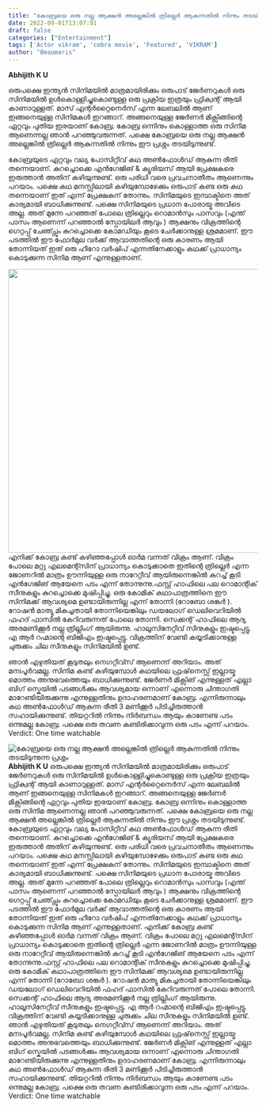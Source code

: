 ```yaml
---
title: "കോബ്രയെ ഒരു നല്ല ആക്ഷൻ അല്ലെങ്കിൽ ത്രില്ലെർ ആകുന്നതിൽ നിന്നും തടയിടുന്നുന്ന പ്രശ്നം"
date: 2022-09-01T13:07:01
draft: false
categories: ["Entertainment"]
tags: ['Actor vikram', 'cobra movie', 'Featured', 'VIKRAM']
author: "Beaumaris"
---
```


<strong>Abhijith K U</strong>

ഒരുപക്ഷെ ഇന്ത്യൻ സിനിമയിൽ മാത്രമായിരിക്കും ഒരുപാട് ജേർണറുകൾ ഒരു സിനിമയിൽ ഉൾകൊള്ളിച്ചുകൊണ്ടുള്ള ഒരു പ്രക്രിയ ഇത്രയും ഫ്രിക്വന്റ് ആയി കാണാറുള്ളത്. മാസ് എന്റർറ്റൈനെർസ് എന്ന ലേബലിൽ ആണ് ഇങ്ങനെയുള്ള സിനിമകൾ ഇറങ്ങാറ്. അങ്ങനെയുള്ള ജേർണർ മിക്സിങ്ങിന്റെ ഏറ്റവും പുതിയ ഇരയാണ് കോബ്ര. കോബ്ര ഒന്നിനും കൊള്ളാത്ത ഒരു സിനിമ ആണെന്നല്ല ഞാൻ പറഞ്ഞുവരുന്നത്. പക്ഷെ കോബ്രയെ ഒരു നല്ല ആക്ഷൻ അല്ലെങ്കിൽ ത്രില്ലെർ ആകുന്നതിൽ നിന്നും ഈ പ്രശ്നം തടയിടുന്നുണ്ട്.

കോബ്രയുടെ ഏറ്റവും വല്യ പോസിറ്റീവ് കഥ അൺഫോൾഡ് ആകുന്ന രീതി തന്നെയാണ്. കുറച്ചൊക്കെ എൻഗേജിങ് &amp; ക്യൂരിയസ് ആയി പ്രേക്ഷകരെ ഇരുത്താൻ അതിന് കഴിയുന്നുണ്ട്. ഒരു പരിധി വരെ പ്രവചനാതീതം ആണെന്നും പറയാം. പക്ഷെ കഥ മനസ്സിലായി കഴിയുമ്പോഴേക്കും ഒരുപാട് കണ്ട ഒരു കഥ തന്നെയാണ് ഇത് എന്ന് പ്രേക്ഷകന് തോന്നും. സിനിമയുടെ ഇമ്പാക്ടിനെ അത് കാര്യമായി ബാധിക്കുന്നുണ്ട്. പക്ഷെ സിനിമയുടെ പ്രധാന പോരായ്മ അവിടെ അല്ല. അത് മുന്നേ പറഞ്ഞത് പോലെ ത്രില്ലെറും റൊമാൻസും പാസവും (എന്ത് പാസം ആണെന്ന് പറഞ്ഞാൽ സ്പോയിലർ ആവും ) ആക്ഷനും വിക്രത്തിന്റെ ഗെറ്റപ്പ് ചേഞ്ച്സും കുറച്ചൊക്കെ കോമഡിയും കൂടെ ചേർക്കാനുള്ള ശ്രമമാണ്. ഈ പടത്തിൽ ഈ ഫോർമുല വർക്ക്‌ ആവാത്തതിന്റെ ഒരു കാരണം ആയി തോന്നിയത് ഇത് ഒരു ഹീറോ വർഷിപ് എന്നതിനേക്കാളും കഥക്ക് പ്രാധാന്യം കൊടുക്കുന്ന സിനിമ ആണ് എന്നുള്ളതാണ്.

<img class="wp-image-349275 aligncenter" src="https://cdn.boolokam.com/articles/2022/09/yyt.jpg" alt="" width="1018" height="573" />എനിക്ക് കോബ്ര കണ്ട് കഴിഞ്ഞപ്പോൾ ഓർമ വന്നത് വിക്രം ആണ്. വിക്രം പോലെ മറ്റു എലമെന്റ്സിന് പ്രാധാന്യം കൊടുക്കാതെ ഇതിന്റെ ത്രില്ലെർ എന്ന ജോണറിൽ മാത്രം ഊന്നിയുള്ള ഒരു നാറേറ്റീവ് ആയിരുന്നെങ്കിൽ കുറച്ച് കൂടി എൻഗേജിങ് ആയേനെ പടം എന്ന് തോന്നുന്നു.ഫസ്റ്റ് ഹാഫിലെ പല റൊമാന്റിക് സീനുകളും കുറച്ചൊക്കെ മുഷിപ്പിച്ചു. ഒരു കോമിക് കഥാപാത്രത്തിനെ ഈ സിനിമക്ക് ആവശ്യമെ ഉണ്ടായിരുന്നില്ല എന്ന് തോന്നി (റോബോ ശങ്കർ ). റോഷൻ മാത്യു മികച്ചതായി തോന്നിയെങ്കിലും ഡയലോഗ് ഡെലിവെറിയിൽ ഫഹദ് ഫാസിൽ കേറിവരുന്നത് പോലെ തോന്നി. സെക്കന്റ്‌ ഹാഫിലെ ആദ്യ അരമണിക്കൂർ നല്ല ത്രില്ലിംഗ് ആയിരുന്നു. ഹാലൂസിനേറ്റീവ് സീനുകളും ഇഷ്ടപ്പെട്ടു. എ ആർ റഹ്മാന്റെ ബിജിഎം ഇഷ്ടപ്പെട്ടു. വിക്രത്തിന് വേണ്ടി കയ്യടിക്കാനുള്ള ചുരുക്കം ചില സീനുകളും സിനിമയിൽ ഉണ്ട്.

ഞാൻ എഴുതിയത് കൂടുതലും നെഗറ്റീവ്സ് ആണെന്ന് അറിയാം. അത് മനഃപൂർവമല്ല. സിനിമ കണ്ട് കഴിയുമ്പോൾ കഥയിലെ ഫ്രഷ്‌നെസ്സ് ഇല്ലായ്മ മൊത്തം അനുഭവത്തെയും ബാധിക്കുന്നുണ്ട്. ജേർണർ മിക്സിങ് എന്നുള്ളത് എല്ലാ ബിഗ് സ്കെയിൽ പടങ്ങൾക്കും ആവശ്യമായ ഒന്നാണ് എന്നൊരു ചിന്താഗതി മാറേണ്ടിയിരുക്കുന്നു എന്നുള്ളതിനും ഉദാഹരണമാണ് കോബ്ര. എന്നിരുന്നാലും കഥ അൺഫോൾഡ് ആകുന്ന രീതി 3 മണിക്കൂർ പിടിച്ചിരുത്താൻ സഹായിക്കുന്നുണ്ട്. തിയറ്ററിൽ നിന്നും നിർബന്ധം ആയും കാണേണ്ട പടം ഒന്നുമല്ല കോബ്ര. പക്ഷെ ഒരു തവണ കണ്ടിരിക്കാവുന്ന ഒരു പടം എന്ന് പറയാം.
Verdict: One time watchable


![കോബ്രയെ ഒരു നല്ല ആക്ഷൻ അല്ലെങ്കിൽ ത്രില്ലെർ ആകുന്നതിൽ നിന്നും തടയിടുന്നുന്ന പ്രശ്നം](https://cdn.boolokam.com/articles/2022/09/yyt.jpg)**Abhijith K U** ഒരുപക്ഷെ ഇന്ത്യൻ സിനിമയിൽ മാത്രമായിരിക്കും ഒരുപാട് ജേർണറുകൾ ഒരു സിനിമയിൽ ഉൾകൊള്ളിച്ചുകൊണ്ടുള്ള ഒരു പ്രക്രിയ ഇത്രയും ഫ്രിക്വന്റ് ആയി കാണാറുള്ളത്. മാസ് എന്റർറ്റൈനെർസ് എന്ന ലേബലിൽ ആണ് ഇങ്ങനെയുള്ള സിനിമകൾ ഇറങ്ങാറ്. അങ്ങനെയുള്ള ജേർണർ മിക്സിങ്ങിന്റെ ഏറ്റവും പുതിയ ഇരയാണ് കോബ്ര. കോബ്ര ഒന്നിനും കൊള്ളാത്ത ഒരു സിനിമ ആണെന്നല്ല ഞാൻ പറഞ്ഞുവരുന്നത്. പക്ഷെ കോബ്രയെ ഒരു നല്ല ആക്ഷൻ അല്ലെങ്കിൽ ത്രില്ലെർ ആകുന്നതിൽ നിന്നും ഈ പ്രശ്നം തടയിടുന്നുണ്ട്. കോബ്രയുടെ ഏറ്റവും വല്യ പോസിറ്റീവ് കഥ അൺഫോൾഡ് ആകുന്ന രീതി തന്നെയാണ്. കുറച്ചൊക്കെ എൻഗേജിങ് & ക്യൂരിയസ് ആയി പ്രേക്ഷകരെ ഇരുത്താൻ അതിന് കഴിയുന്നുണ്ട്. ഒരു പരിധി വരെ പ്രവചനാതീതം ആണെന്നും പറയാം. പക്ഷെ കഥ മനസ്സിലായി കഴിയുമ്പോഴേക്കും ഒരുപാട് കണ്ട ഒരു കഥ തന്നെയാണ് ഇത് എന്ന് പ്രേക്ഷകന് തോന്നും. സിനിമയുടെ ഇമ്പാക്ടിനെ അത് കാര്യമായി ബാധിക്കുന്നുണ്ട്. പക്ഷെ സിനിമയുടെ പ്രധാന പോരായ്മ അവിടെ അല്ല. അത് മുന്നേ പറഞ്ഞത് പോലെ ത്രില്ലെറും റൊമാൻസും പാസവും (എന്ത് പാസം ആണെന്ന് പറഞ്ഞാൽ സ്പോയിലർ ആവും ) ആക്ഷനും വിക്രത്തിന്റെ ഗെറ്റപ്പ് ചേഞ്ച്സും കുറച്ചൊക്കെ കോമഡിയും കൂടെ ചേർക്കാനുള്ള ശ്രമമാണ്. ഈ പടത്തിൽ ഈ ഫോർമുല വർക്ക്‌ ആവാത്തതിന്റെ ഒരു കാരണം ആയി തോന്നിയത് ഇത് ഒരു ഹീറോ വർഷിപ് എന്നതിനേക്കാളും കഥക്ക് പ്രാധാന്യം കൊടുക്കുന്ന സിനിമ ആണ് എന്നുള്ളതാണ്. എനിക്ക് കോബ്ര കണ്ട് കഴിഞ്ഞപ്പോൾ ഓർമ വന്നത് വിക്രം ആണ്. വിക്രം പോലെ മറ്റു എലമെന്റ്സിന് പ്രാധാന്യം കൊടുക്കാതെ ഇതിന്റെ ത്രില്ലെർ എന്ന ജോണറിൽ മാത്രം ഊന്നിയുള്ള ഒരു നാറേറ്റീവ് ആയിരുന്നെങ്കിൽ കുറച്ച് കൂടി എൻഗേജിങ് ആയേനെ പടം എന്ന് തോന്നുന്നു.ഫസ്റ്റ് ഹാഫിലെ പല റൊമാന്റിക് സീനുകളും കുറച്ചൊക്കെ മുഷിപ്പിച്ചു. ഒരു കോമിക് കഥാപാത്രത്തിനെ ഈ സിനിമക്ക് ആവശ്യമെ ഉണ്ടായിരുന്നില്ല എന്ന് തോന്നി (റോബോ ശങ്കർ ). റോഷൻ മാത്യു മികച്ചതായി തോന്നിയെങ്കിലും ഡയലോഗ് ഡെലിവെറിയിൽ ഫഹദ് ഫാസിൽ കേറിവരുന്നത് പോലെ തോന്നി. സെക്കന്റ്‌ ഹാഫിലെ ആദ്യ അരമണിക്കൂർ നല്ല ത്രില്ലിംഗ് ആയിരുന്നു. ഹാലൂസിനേറ്റീവ് സീനുകളും ഇഷ്ടപ്പെട്ടു. എ ആർ റഹ്മാന്റെ ബിജിഎം ഇഷ്ടപ്പെട്ടു. വിക്രത്തിന് വേണ്ടി കയ്യടിക്കാനുള്ള ചുരുക്കം ചില സീനുകളും സിനിമയിൽ ഉണ്ട്. ഞാൻ എഴുതിയത് കൂടുതലും നെഗറ്റീവ്സ് ആണെന്ന് അറിയാം. അത് മനഃപൂർവമല്ല. സിനിമ കണ്ട് കഴിയുമ്പോൾ കഥയിലെ ഫ്രഷ്‌നെസ്സ് ഇല്ലായ്മ മൊത്തം അനുഭവത്തെയും ബാധിക്കുന്നുണ്ട്. ജേർണർ മിക്സിങ് എന്നുള്ളത് എല്ലാ ബിഗ് സ്കെയിൽ പടങ്ങൾക്കും ആവശ്യമായ ഒന്നാണ് എന്നൊരു ചിന്താഗതി മാറേണ്ടിയിരുക്കുന്നു എന്നുള്ളതിനും ഉദാഹരണമാണ് കോബ്ര. എന്നിരുന്നാലും കഥ അൺഫോൾഡ് ആകുന്ന രീതി 3 മണിക്കൂർ പിടിച്ചിരുത്താൻ സഹായിക്കുന്നുണ്ട്. തിയറ്ററിൽ നിന്നും നിർബന്ധം ആയും കാണേണ്ട പടം ഒന്നുമല്ല കോബ്ര. പക്ഷെ ഒരു തവണ കണ്ടിരിക്കാവുന്ന ഒരു പടം എന്ന് പറയാം. Verdict: One time watchable
